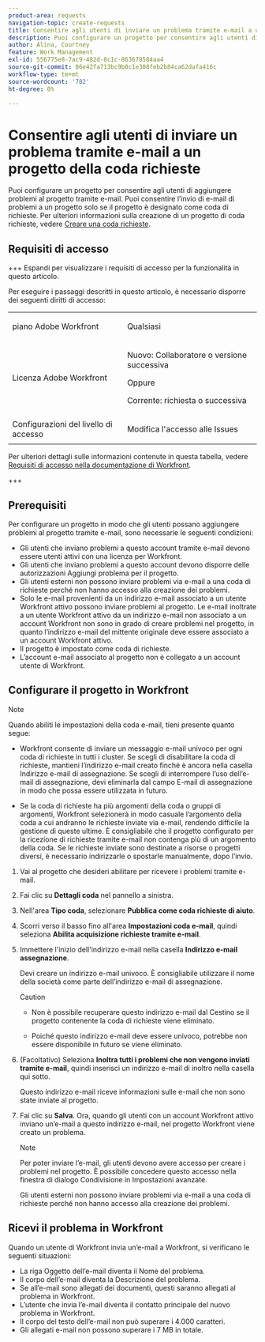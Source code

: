 ```yaml
---
product-area: requests
navigation-topic: create-requests
title: Consentire agli utenti di inviare un problema tramite e-mail a un progetto della coda richieste
description: Puoi configurare un progetto per consentire agli utenti di aggiungere problemi al progetto tramite e-mail.
author: Alina, Courtney
feature: Work Management
exl-id: 556775e8-7ac9-482d-8c1c-863678584aa4
source-git-commit: 06e42fa713bc9b0c1e308feb2b84ca62dafa416c
workflow-type: tm+mt
source-wordcount: '782'
ht-degree: 0%

---
```


# Consentire agli utenti di inviare un problema tramite e-mail a un progetto della coda richieste

<!-- Audited: 4/2025 -->

<!--
<p style="color: #ff1493;" data-mc-conditions="QuicksilverOrClassic.Draft mode">(NOTE:&nbsp;When updating POP account information here, also update information in these articles: Allowing users to reply to email notifications, Configuring Email Notifications, Understanding the Queue Details Tab in a Project )</p>
-->

Puoi configurare un progetto per consentire agli utenti di aggiungere problemi al progetto tramite e-mail. Puoi consentire l’invio di e-mail di problemi a un progetto solo se il progetto è designato come coda di richieste. Per ulteriori informazioni sulla creazione di un progetto di coda richieste, vedere [Creare una coda richieste](../../../manage-work/requests/create-and-manage-request-queues/create-request-queue.md).

## Requisiti di accesso

+++ Espandi per visualizzare i requisiti di accesso per la funzionalità in questo articolo.

Per eseguire i passaggi descritti in questo articolo, è necessario disporre dei seguenti diritti di accesso:

<table style="table-layout:auto"> 
 <col> 
 <col> 
 <tbody> 
  <tr> 
   <td role="rowheader">piano Adobe Workfront</td> 
   <td> <p>Qualsiasi </p> </td> 
  </tr> 
  <tr> 
   <td role="rowheader">Licenza Adobe Workfront</td> 
   <td> <p>Nuovo: Collaboratore o versione successiva</p>
   Oppure
   <p>Corrente: richiesta o successiva</p>
    </td> 
  </tr> 
  <tr> 
   <td role="rowheader">Configurazioni del livello di accesso</td> 
   <td> <p>Modifica l'accesso alle Issues</p>  </td> 
  </tr> 
 </tbody> 
</table>

Per ulteriori dettagli sulle informazioni contenute in questa tabella, vedere [Requisiti di accesso nella documentazione di Workfront](/help/quicksilver/administration-and-setup/add-users/access-levels-and-object-permissions/access-level-requirements-in-documentation.md).

+++

## Prerequisiti

Per configurare un progetto in modo che gli utenti possano aggiungere problemi al progetto tramite e-mail, sono necessarie le seguenti condizioni:

* Gli utenti che inviano problemi a questo account tramite e-mail devono essere utenti attivi con una licenza per Workfront.
* Gli utenti che inviano problemi a questo account devono disporre delle autorizzazioni Aggiungi problema per il progetto.
* Gli utenti esterni non possono inviare problemi via e-mail a una coda di richieste perché non hanno accesso alla creazione dei problemi.
* Solo le e-mail provenienti da un indirizzo e-mail associato a un utente Workfront attivo possono inviare problemi al progetto. Le e-mail inoltrate a un utente Workfront attivo da un indirizzo e-mail non associato a un account Workfront non sono in grado di creare problemi nel progetto, in quanto l’indirizzo e-mail del mittente originale deve essere associato a un account Workfront attivo.
* Il progetto è impostato come coda di richieste.
* L’account e-mail associato al progetto non è collegato a un account utente di Workfront.

## Configurare il progetto in Workfront

>[!NOTE]
>
>Quando abiliti le impostazioni della coda e-mail, tieni presente quanto segue:
>
>* Workfront consente di inviare un messaggio e-mail univoco per ogni coda di richieste in tutti i cluster. Se scegli di disabilitare la coda di richieste, mantieni l’indirizzo e-mail creato finché è ancora nella casella Indirizzo e-mail di assegnazione. Se scegli di interrompere l’uso dell’e-mail di assegnazione, devi eliminarla dal campo E-mail di assegnazione in modo che possa essere utilizzata in futuro.
>
>* Se la coda di richieste ha più argomenti della coda o gruppi di argomenti, Workfront selezionerà in modo casuale l’argomento della coda a cui andranno le richieste inviate via e-mail, rendendo difficile la gestione di queste ultime.
>È consigliabile che il progetto configurato per la ricezione di richieste tramite e-mail non contenga più di un argomento della coda. Se le richieste inviate sono destinate a risorse o progetti diversi, è necessario indirizzarle o spostarle manualmente, dopo l’invio.

1. Vai al progetto che desideri abilitare per ricevere i problemi tramite e-mail.
1. Fai clic su **Dettagli coda** nel pannello a sinistra.
1. Nell&#39;area **Tipo coda**, selezionare **Pubblica come coda richieste di aiuto**.

1. Scorri verso il basso fino all&#39;area **Impostazioni coda e-mail**, quindi seleziona **Abilita acquisizione richieste tramite e-mail**.

1. Immettere l&#39;inizio dell&#39;indirizzo e-mail nella casella **Indirizzo e-mail assegnazione**.

   Devi creare un indirizzo e-mail univoco. È consigliabile utilizzare il nome della società come parte dell’indirizzo e-mail di assegnazione.

   >[!CAUTION]
   >
   >* Non è possibile recuperare questo indirizzo e-mail dal Cestino se il progetto contenente la coda di richieste viene eliminato.
   >
   >* Poiché questo indirizzo e-mail deve essere univoco, potrebbe non essere disponibile in futuro se viene eliminato.
   <!--
   >This was the case previously, but it's not working this way anymore, since August 2022: * Emails forwarded to this email address are not added as issues to the project in&nbsp;Workfront. Only emails created from this email address are added as issues.
   -->

1. (Facoltativo) Seleziona **Inoltra tutti i problemi che non vengono inviati tramite e-mail**, quindi inserisci un indirizzo e-mail di inoltro nella casella qui sotto.

   Questo indirizzo e-mail riceve informazioni sulle e-mail che non sono state inviate al progetto.

1. Fai clic su **Salva**. Ora, quando gli utenti con un account Workfront attivo inviano un’e-mail a questo indirizzo e-mail, nel progetto Workfront viene creato un problema.

   >[!NOTE]
   >
   >Per poter inviare l’e-mail, gli utenti devono avere accesso per creare i problemi nel progetto. È possibile concedere questo accesso nella finestra di dialogo Condivisione in Impostazioni avanzate.
   >
   >Gli utenti esterni non possono inviare problemi via e-mail a una coda di richieste perché non hanno accesso alla creazione dei problemi.

## Ricevi il problema in Workfront

Quando un utente di Workfront invia un’e-mail a Workfront, si verificano le seguenti situazioni:

* La riga Oggetto dell’e-mail diventa il Nome del problema.
* Il corpo dell’e-mail diventa la Descrizione del problema.
* Se all’e-mail sono allegati dei documenti, questi saranno allegati al problema in Workfront.
* L’utente che invia l’e-mail diventa il contatto principale del nuovo problema in Workfront.
* Il corpo del testo dell’e-mail non può superare i 4.000 caratteri.
* Gli allegati e-mail non possono superare i 7 MB in totale.
